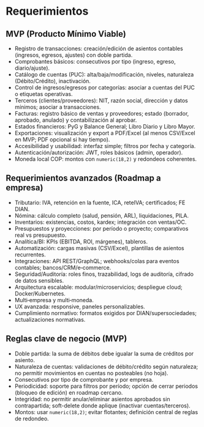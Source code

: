 # Requerimientos

## MVP (Producto Mínimo Viable)

- Registro de transacciones: creación/edición de asientos contables (ingresos, egresos, ajustes) con doble partida.
- Comprobantes básicos: consecutivos por tipo (ingreso, egreso, diario/ajuste).
- Catálogo de cuentas (PUC): alta/baja/modificación, niveles, naturaleza (Débito/Crédito), inactivación.
- Control de ingresos/egresos por categorías: asociar a cuentas del PUC o etiquetas operativas.
- Terceros (clientes/proveedores): NIT, razón social, dirección y datos mínimos; asociar a transacciones.
- Facturas: registro básico de ventas y proveedores; estado (borrador, aprobado, anulado) y contabilización al aprobar.
- Estados financieros: PyG y Balance General; Libro Diario y Libro Mayor.
- Exportaciones: visualización y export a PDF/Excel (al menos CSV/Excel en MVP; PDF opcional si hay tiempo).
- Accesibilidad y usabilidad: interfaz simple; filtros por fecha y categoría.
- Autenticación/autorización: JWT, roles básicos (admin, operador).
- Moneda local COP: montos con `numeric(18,2)` y redondeos coherentes.

## Requerimientos avanzados (Roadmap a empresa)

- Tributario: IVA, retención en la fuente, ICA, reteIVA; certificados; FE DIAN.
- Nómina: cálculo completo (salud, pensión, ARL), liquidaciones, PILA.
- Inventarios: existencias, costos, kardex; integración con ventas/OC.
- Presupuestos y proyecciones: por período o proyecto; comparativos real vs presupuesto.
- Analítica/BI: KPIs (EBITDA, ROI, márgenes), tableros.
- Automatización: cargas masivas (CSV/Excel), plantillas de asientos recurrentes.
- Integraciones: API REST/GraphQL; webhooks/colas para eventos contables; bancos/CRM/e‑commerce.
- Seguridad/Auditoría: roles finos, trazabilidad, logs de auditoría, cifrado de datos sensibles.
- Arquitectura escalable: modular/microservicios; despliegue cloud; Docker/Kubernetes.
- Multi‑empresa y multi‑moneda.
- UX avanzada: responsive, paneles personalizables.
- Cumplimiento normativo: formatos exigidos por DIAN/supersociedades; actualizaciones normativas.

## Reglas clave de negocio (MVP)

- Doble partida: la suma de débitos debe igualar la suma de créditos por asiento.
- Naturaleza de cuentas: validaciones de débito/crédito según naturaleza; no permitir movimientos en cuentas no posteables (no hoja).
- Consecutivos por tipo de comprobante y por empresa.
- Periodicidad: soporte para filtros por período; opción de cerrar periodos (bloqueo de edición) en roadmap cercano.
- Integridad: no permitir anular/eliminar asientos aprobados sin contrapartida; soft-delete donde aplique (inactivar cuentas/terceros).
- Montos: usar `numeric(18,2)`; evitar flotantes; definición central de reglas de redondeo.
